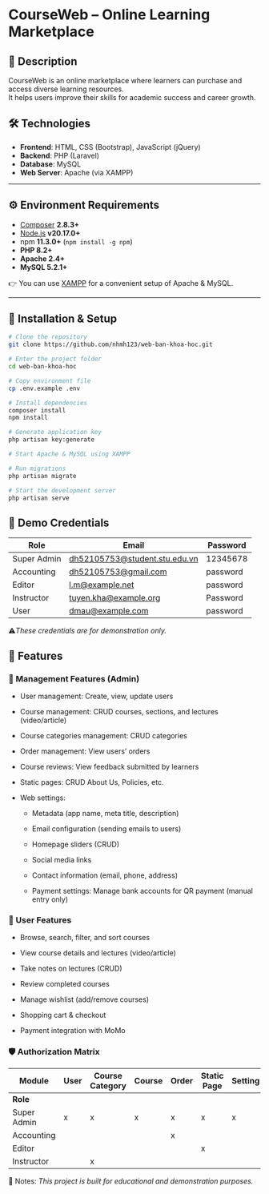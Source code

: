 # CourseWeb – Online Learning Marketplace

## 📖 Description
CourseWeb is an online marketplace where learners can purchase and access diverse learning resources.  
It helps users improve their skills for academic success and career growth.

## 🛠️ Technologies
- **Frontend**: HTML, CSS (Bootstrap), JavaScript (jQuery)
- **Backend**: PHP (Laravel)
- **Database**: MySQL
- **Web Server**: Apache (via XAMPP)

---

## ⚙️ Environment Requirements
- [Composer](https://getcomposer.org/download/) **2.8.3+**
- [Node.js](https://nodejs.org/en/download) **v20.17.0+**
- npm **11.3.0+** (`npm install -g npm`)
- **PHP 8.2+**
- **Apache 2.4+**
- **MySQL 5.2.1+**

👉 You can use [XAMPP](https://www.apachefriends.org/download.html) for a convenient setup of Apache & MySQL.

---

## 🚀 Installation & Setup
```bash
# Clone the repository
git clone https://github.com/nhmh123/web-ban-khoa-hoc.git

# Enter the project folder
cd web-ban-khoa-hoc

# Copy environment file
cp .env.example .env

# Install dependencies
composer install
npm install

# Generate application key
php artisan key:generate

# Start Apache & MySQL using XAMPP

# Run migrations
php artisan migrate

# Start the development server
php artisan serve
```

## 🔑 Demo Credentials

| Role        | Email                             | Password  |
|-------------|-----------------------------------|-----------|
| Super Admin | dh52105753@student.stu.edu.vn     | 12345678  |
| Accounting  | dh52105753@gmail.com              | password  |
| Editor      | l.m@example.net                   | password  |
| Instructor  | tuyen.kha@example.org             | Password  |
| User        | dmau@example.com                  | password  |

⚠️*These credentials are for demonstration only.*

## 📂 Features

### 🔧 Management Features (Admin)

- User management: Create, view, update users

- Course management: CRUD courses, sections, and lectures (video/article)

- Course categories management: CRUD categories

- Order management: View users’ orders

- Course reviews: View feedback submitted by learners

- Static pages: CRUD About Us, Policies, etc.

- Web settings:

    - Metadata (app name, meta title, description)

    - Email configuration (sending emails to users)

    - Homepage sliders (CRUD)

    - Social media links

    - Contact information (email, phone, address)

    - Payment settings: Manage bank accounts for QR payment (manual entry only)

### 👤 User Features

- Browse, search, filter, and sort courses

- View course details and lectures (video/article)

- Take notes on lectures (CRUD)

- Review completed courses

- Manage wishlist (add/remove courses)

- Shopping cart & checkout

- Payment integration with MoMo

### 🛡️ Authorization Matrix

| Module        | User | Course Category | Course | Order | Static Page | Setting | Authorization |
|---------------|------|-----------------|--------|-------|-------------|---------|---------------|
| **Role**      |      |                 |        |       |             |         |               |
| Super Admin   |  x   |        x        |   x    |   x   |      x      |    x    |       x       |
| Accounting    |      |                 |        |   x   |             |         |               |
| Editor        |      |                 |        |       |      x      |         |               |
| Instructor    |      |        x        |        |       |             |         |               |

📌 Notes: *This project is built for educational and demonstration purposes.*

